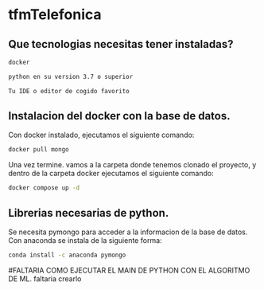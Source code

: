 # tfmTelefonica


## Que tecnologias necesitas tener instaladas?

```bash
docker
```

```bash
python en su version 3.7 o superior
```

```bash
Tu IDE o editor de cogido favorito 
```


## Instalacion del docker con la base de datos.

Con docker instalado, ejecutamos el siguiente comando:
 
```bash
docker pull mongo 
```
Una vez termine. vamos a la carpeta donde tenemos clonado el proyecto, y dentro de la carpeta docker ejecutamos el siguiente comando:

```bash
docker compose up -d 
```

## Librerias necesarias de python.

Se necesita pymongo para acceder a la informacion de la base de datos. Con anaconda se instala de la siguiente forma:

```bash
conda install -c anaconda pymongo
```

#FALTARIA COMO EJECUTAR EL MAIN DE PYTHON CON EL ALGORITMO DE ML. faltaria crearlo
